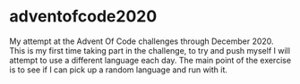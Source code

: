 # adventofcode2020
My attempt at the Advent Of Code challenges through December 2020.  This is my first time taking part in the challenge, to try and push myself I will attempt to use a different language each day.  The main point of the exercise is to see if I can pick up a random language and run with it.
